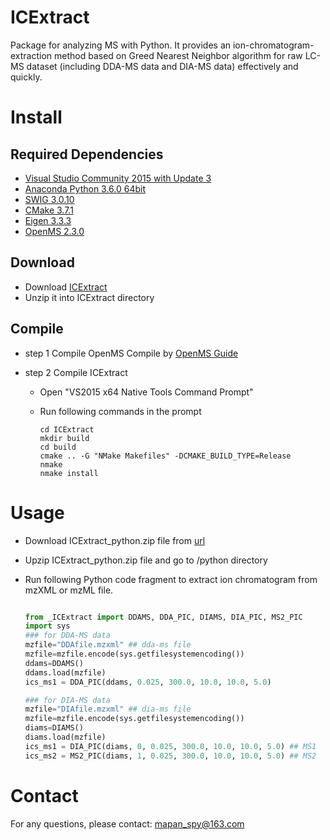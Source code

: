 # ICExtract
Package for analyzing MS with Python. It provides an  ion-chromatogram-extraction method based on  Greed Nearest Neighbor algorithm  for raw LC-MS dataset (including DDA-MS data and DIA-MS data) effectively and quickly.

# Install

## Required Dependencies

* [Visual Studio Community 2015 with Update 3](http://download.microsoft.com/download/b/e/d/bedddfc4-55f4-4748-90a8-ffe38a40e89f/vs2015.3.com_enu.iso)
* [Anaconda Python 3.6.0 64bit](https://repo.continuum.io/archive/Anaconda3-4.3.1-Windows-x86_64.exe)
* [SWIG 3.0.10](https://sourceforge.net/projects/swig/files/swigwin/swigwin-3.0.10/)
* [CMake 3.7.1](https://cmake.org/files/v3.7/cmake-3.7.1-win64-x64.msi)
* [Eigen 3.3.3](http://bitbucket.org/eigen/eigen/get/3.3.3.zip) 
* [OpenMS 2.3.0](https://github.com/OpenMS)
	
## Download

* Download [ICExtract](https://github.com/mapancsu/ICExtract/archive/master.zip)
* Unzip it into ICExtract directory

## Compile
* step 1 Compile OpenMS
		Compile  by [OpenMS  Guide](https://github.com/OpenMS/OpenMS/wiki/Building-OpenMS)
* step 2 Compile ICExtract

	* Open "VS2015 x64 Native Tools Command Prompt" 
	* Run following commands in the prompt

		```shell
		cd ICExtract
		mkdir build
		cd build
		cmake .. -G "NMake Makefiles" -DCMAKE_BUILD_TYPE=Release
		nmake
		nmake install
		```

# Usage

* Download ICExtract_python.zip file from [url](https://github.com/mapancsu/ICExtract/releases/tag/ICExtract)
* Upzip ICExtract_python.zip file and go to /python directory
* Run following Python code fragment to extract ion chromatogram from mzXML or mzML file.

	```python

	from _ICExtract import DDAMS, DDA_PIC, DIAMS, DIA_PIC, MS2_PIC
	import sys
	### for DDA-MS data
	mzfile="DDAfile.mzxml" ## dda-ms file
	mzfile=mzfile.encode(sys.getfilesystemencoding())
	ddams=DDAMS()
	ddams.load(mzfile)
	ics_ms1 = DDA_PIC(ddams, 0.025, 300.0, 10.0, 10.0, 5.0)
	
	### for DIA-MS data
	mzfile="DIAfile.mzxml" ## dia-ms file
	mzfile=mzfile.encode(sys.getfilesystemencoding())
	diams=DIAMS()
	diams.load(mzfile)
	ics_ms1 = DIA_PIC(diams, 0, 0.025, 300.0, 10.0, 10.0, 5.0) ## MS1
	ics_ms2 = MS2_PIC(diams, 1, 0.025, 300.0, 10.0, 10.0, 5.0) ## MS2 
	```

# Contact

For any questions, please contact:  [mapan_spy@163.com](mailto:mapan_spy@163.com)
